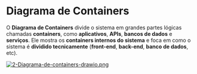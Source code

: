 # Diagrama de Containers

O **Diagrama de Containers** divide o sistema em grandes partes lógicas chamadas **containers**, como **aplicativos**, **APIs**, **bancos de dados** e **serviços**. Ele mostra os **containers internos do sistema** e foca em como o sistema é **dividido tecnicamente** (**front-end**, **back-end**, **banco de dados**, etc).

[![2-Diagrama-de-containers-drawio.png](https://i.postimg.cc/YS3FQMrd/2-Diagrama-de-containers-drawio.png)](https://postimg.cc/94Dzh3q9)
